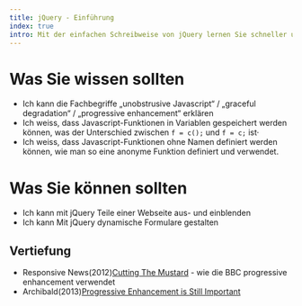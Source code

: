 ```yaml
--- 
title: jQuery - Einführung
index: true
intro: Mit der einfachen Schreibweise von jQuery lernen Sie schneller und einfacher Javascript-Programm zu erstellen.
---
```



# Was Sie wissen sollten
* Ich kann die Fachbegriffe „unobstrusive Javascript“ / „graceful degradation“ / „progressive enhancement“ erklären
* Ich weiss, dass Javascript-Funktionen in Variablen gespeichert werden können, was der Unterschied zwischen `f = c();` und `f = c;` ist· 
* Ich weiss, dass Javascript-Funktionen ohne Namen definiert werden können, wie man so eine anonyme Funktion definiert und verwendet.

# Was Sie können sollten
* Ich kann mit jQuery Teile einer Webseite aus- und einblenden
* Ich kann Mit jQuery dynamische Formulare gestalten


## Vertiefung

* Responsive News(2012)[Cutting The Mustard](http://responsivenews.co.uk/post/18948466399/cutting-the-mustard) - wie die BBC progressive enhancement verwendet
* Archibald(2013)[Progressive Enhancement is Still Important](http://jakearchibald.com/2013/progressive-enhancement-still-important/)
